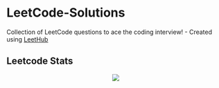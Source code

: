 # LeetCode-Solutions
Collection of LeetCode questions to ace the coding interview! - Created using [LeetHub](https://github.com/QasimWani/LeetHub)

## Leetcode Stats
<div align="center"><img src="https://leetcode-stats.vercel.app/api?username=thesardul&theme=Light"/></div>
